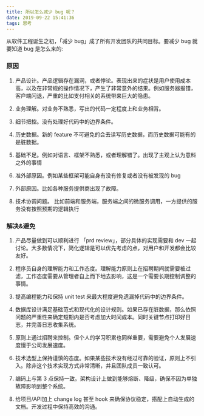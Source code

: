 ```yaml
---
title: 所以怎么减少 bug 呢？
date: 2019-09-22 15:41:36
tags: 思考
---
```

从软件工程诞生之初，「减少 bug」成了所有开发团队的共同目标。要减少 bug 就要知道 bug 是怎么来的:

### 原因
1. 产品设计。产品逻辑存在漏洞，或者悖论。表现出来的症状是用户使用成本高，以及在非常规的操作情况下，产生了非常意外的结果。例如服务器报错，客户端闪退，严重的比如支付相关的系统带来巨大的隐患。

2. 业务理解。对业务不熟悉，写出的代码一定程度上和业务相背。

3. 细节把控。没有处理好代码中的边界条件。

4. 历史数据。新的 feature 不可避免的会去读写历史数据，而历史数据可能有的是脏数据。

5. 基础不足。例如对语言、框架不熟悉，或者理解错了。出现了主观上认为意料之外的事情

6. 准外部原因。例如某些框架可能自身有没有修复或者没有被发现的 bug

7. 外部原因。比如各种服务提供商出现了故障。

8. 技术协调问题。 比如前端和服务端，服务端之间的微服务调用，一方提供的服务没有按照预期的逻辑执行

### 解决&避免
1. 产品尽量做到可以顺利进行 「prd review」，部分具体的实现需要和 dev 一起讨论。大多数情况下，简化逻辑是可以优先考虑的点，对用户和开发都会比较友好。

2. 程序员自身的理解能力和工作态度。理解能力原则上在招聘期间就需要被过滤，工作态度需要从管理者自上而下地去影响，这是一个需要长期控制调整的事情。

3. 提高编程能力和保持 unit test 来最大程度避免遗漏掉代码中的边界条件。

4. 数据库设计满足基础范式和现代化的设计规则。如果已存在脏数据，那么依照问题的严重性来确定短期内是否考虑加大时间成本。同时关键节点打印好日志，并完善日志收集系统。

5. 原则上通过招聘来控制。但个人的学习积累也同样重要，需要避免个人发展速度慢于公司发展速度。

6. 技术选型上保持谨慎的态度。如果某些技术没有经过可靠的验证，原则上不引入。除非这个技术实现方式非常清晰，并且团队成员一致认可。

7. 编码上与第 3 点保持一致。架构设计上做到能够熔断、降级，确保不因为单独故障影响到整个系统。

8. 给项目/API加上 change log 甚至 hook 来确保协议稳定，搭配上自动生成的文档。开发过程中保持高效的沟通。

